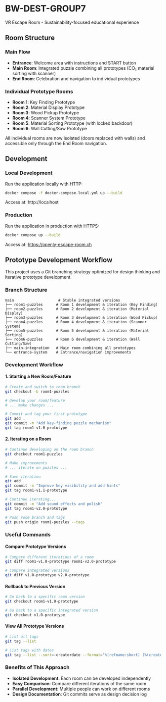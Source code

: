 # BW-DEST-GROUP7

VR Escape Room - Sustainability-focused educational experience

## Room Structure

### Main Flow
- **Entrance**: Welcome area with instructions and START button
- **Main Room**: Integrated puzzle combining all prototypes (CO₂ material sorting with scanner)
- **End Room**: Celebration and navigation to individual prototypes

### Individual Prototype Rooms
- **Room 1**: Key Finding Prototype
- **Room 2**: Material Display Prototype
- **Room 3**: Wood Pickup Prototype
- **Room 4**: Scanner System Prototype
- **Room 5**: Material Sorting Prototype (with locked backdoor)
- **Room 6**: Wall Cutting/Saw Prototype

All individual rooms are now isolated (doors replaced with walls) and accessible only through the End Room navigation.

## Development

### Local Development
Run the application locally with HTTP:
```bash
docker compose -f docker-compose.local.yml up --build
```

Access at: http://localhost

### Production
Run the application in production with HTTPS:
```bash
docker compose up --build
```

Access at: https://openly-escape-room.ch

## Prototype Development Workflow

This project uses a Git branching strategy optimized for design thinking and iterative prototype development.

### Branch Structure
```
main                    # Stable integrated versions
├── room1-puzzles      # Room 1 development & iteration (Key Finding)
├── room2-puzzles      # Room 2 development & iteration (Material Display)
├── room3-puzzles      # Room 3 development & iteration (Wood Pickup)
├── room4-puzzles      # Room 4 development & iteration (Scanner System)
├── room5-puzzles      # Room 5 development & iteration (Material Sorting)
├── room6-puzzles      # Room 6 development & iteration (Wall Cutting/Saw)
├── main-integration   # Main room combining all prototypes
└── entrance-system    # Entrance/navigation improvements
```

### Development Workflow

#### 1. Starting a New Room/Feature
```bash
# Create and switch to room branch
git checkout -b room1-puzzles

# Develop your room/feature
# ... make changes ...

# Commit and tag your first prototype
git add .
git commit -m "Add key-finding puzzle mechanism"
git tag room1-v1.0-prototype
```

#### 2. Iterating on a Room
```bash
# Continue developing on the room branch
git checkout room1-puzzles

# Make improvements
# ... iterate on puzzles ...

# Save iteration
git add .
git commit -m "Improve key visibility and add hints"
git tag room1-v1.1-prototype

# Continue iterating...
git commit -m "Add sound effects and polish"
git tag room1-v2.0-prototype

# Push room branch and tags
git push origin room1-puzzles --tags
```
### Useful Commands

#### Compare Prototype Versions
```bash
# Compare different iterations of a room
git diff room1-v1.0-prototype room1-v2.0-prototype

# Compare integrated versions
git diff v1.0-prototype v2.0-prototype
```

#### Rollback to Previous Version
```bash
# Go back to a specific room version
git checkout room1-v1.0-prototype

# Go back to a specific integrated version
git checkout v1.0-prototype
```

#### View All Prototype Versions
```bash
# List all tags
git tag --list

# List tags with dates
git tag --list --sort=-creatordate --format='%(refname:short) (%(creatordate:short))'
```

### Benefits of This Approach
- **Isolated Development**: Each room can be developed independently
- **Easy Comparison**: Compare different iterations of the same room
- **Parallel Development**: Multiple people can work on different rooms
- **Design Documentation**: Git commits serve as design decision log
